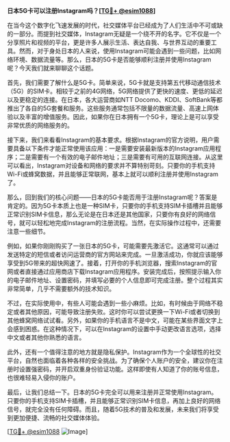 **日本5G卡可以注册Instagram吗？[[TG💪+ @esim1088](https://t.me/s/esim1088)]**

在当今这个数字化飞速发展的时代，社交媒体平台已经成为了人们生活中不可或缺的一部分。而提到社交媒体，Instagram无疑是一个绕不开的名字。它不仅是一个分享照片和视频的平台，更是许多人展示生活、表达自我、与世界互动的重要工具。然而，对于身处日本的人来说，使用Instagram可能会遇到一些问题，比如网络环境、数据流量等。那么，日本的5G卡是否能够顺利注册并使用Instagram呢？今天我们就来聊聊这个话题。

首先，我们需要了解什么是5G卡。简单来说，5G卡就是支持第五代移动通信技术（5G）的SIM卡。相较于之前的4G网络，5G网络提供了更快的速度、更低的延迟以及更稳定的连接。在日本，各大运营商如NTT Docomo、KDDI、SoftBank等都推出了各自的5G套餐和服务。这些服务通常包括不限量的数据流量、高速上网体验以及丰富的增值服务。因此，如果你在日本拥有一个5G卡，理论上是可以享受非常优质的网络服务的。

接下来，我们来看看Instagram的基本要求。根据Instagram的官方说明，用户需要具备以下条件才能正常使用该应用：一是需要安装最新版本的Instagram应用程序；二是需要有一个有效的电子邮件地址；三是需要有可用的互联网连接。从这里可以看出，Instagram对设备和网络的要求并不算特别苛刻。只要你的手机支持Wi-Fi或蜂窝数据，并且能够正常联网，基本上就可以顺利注册并使用Instagram了。

那么，回到我们的核心问题——日本的5G卡能否用于注册Instagram呢？答案是肯定的。因为5G卡本质上也是一种SIM卡，只要你的手机支持SIM卡插槽并且能够正常识别SIM卡信息，那么无论是在日本还是其他国家，只要你有良好的网络信号，就可以轻松地完成Instagram的注册流程。当然，在实际操作过程中，还需要注意一些细节。

例如，如果你刚刚购买了一张日本的5G卡，可能需要先激活它。这通常可以通过发送特定的短信或者访问运营商的官方网站来完成。一旦激活成功，你就应该能够享受到5G带来的超快网速了。接着，打开你的手机浏览器，搜索Instagram的官网或者直接通过应用商店下载Instagram应用程序。安装完成后，按照提示输入你的电子邮件地址、设置密码，并填写必要的个人信息即可完成注册。整个过程其实非常简单，几乎不需要额外的技术知识。

不过，在实际使用中，有些人可能会遇到一些小麻烦。比如，有时候由于网络不稳定或者其他原因，可能导致注册失败。这时你可以尝试更换一下Wi-Fi或者切换到其他蜂窝网络试试看。另外，如果你的手机语言不是中文，可能在某些界面文字上会感到困惑。在这种情况下，可以在Instagram的设置中手动更改语言选项，选择中文或者其他你熟悉的语言。

此外，还有一个值得注意的地方就是隐私保护。Instagram作为一个全球性的社交平台，自然也面临着各种各样的安全挑战。为了确保个人账户的安全，建议你在注册时设置强密码，并开启双重身份验证功能。这样即使有人知道了你的账号信息，也很难轻易入侵你的账户。

最后，让我们总结一下。日本的5G卡完全可以用来注册并正常使用Instagram。只要你的手机支持SIM卡插槽，并且能够正常识别SIM卡信息，再加上良好的网络信号，就完全没有任何障碍。而且，随着5G技术的普及和发展，未来我们将享受到更加便捷、流畅的社交媒体体验。

[[TG💪+ @esim1088](https://t.me/s/esim1088) ![Image](https://i.postimg.cc/4NQfJmqS/Snipaste-2025-05-13-00-14-12.png)]
